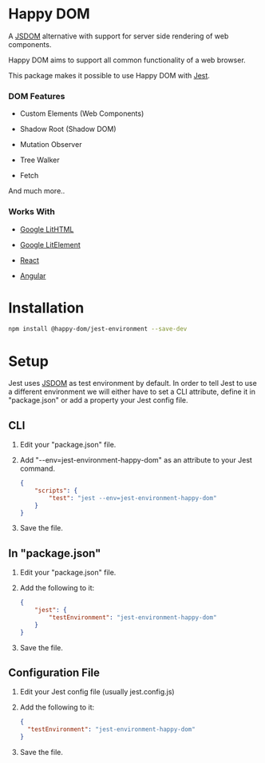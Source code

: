 # Happy DOM

A [JSDOM](https://github.com/jsdom/jsdom) alternative with support for server side rendering of web components.

Happy DOM aims to support all common functionality of a web browser.

This package makes it possible to use Happy DOM with [Jest](https://jestjs.io/).


### DOM Features

- Custom Elements (Web Components)

- Shadow Root (Shadow DOM)

- Mutation Observer

- Tree Walker

- Fetch

And much more..

  

### Works With

- [Google LitHTML](https://lit-html.polymer-project.org)

- [Google LitElement](https://lit-element.polymer-project.org)

- [React](https://reactjs.org)

- [Angular](https://angular.io/)

  


# Installation

```bash
npm install @happy-dom/jest-environment --save-dev
```




# Setup

Jest uses [JSDOM](https://github.com/jsdom/jsdom) as test environment by default. In order to tell Jest to use a different environment we will either have to set a CLI attribute, define it in "package.json" or add a property your Jest config file.



## CLI

1. Edit your "package.json" file.
2. Add "--env=jest-environment-happy-dom" as an attribute to your Jest command.

    ```json
    {
        "scripts": {
            "test": "jest --env=jest-environment-happy-dom"
        }
    }
    ```

3. Save the file.


## In "package.json"

1. Edit your "package.json" file.
2. Add the following to it:

    ```json
    {
        "jest": {
            "testEnvironment": "jest-environment-happy-dom"
        }
    }
    ```

3. Save the file.



## Configuration File
1. Edit your Jest config file (usually jest.config.js)
2. Add the following to it:

    ```json
    {
      "testEnvironment": "jest-environment-happy-dom"
    }
    ```

3. Save the file.